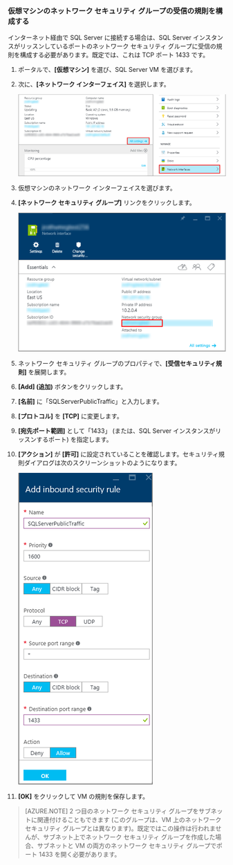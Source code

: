 ### 仮想マシンのネットワーク セキュリティ グループの受信の規則を構成する

インターネット経由で SQL Server に接続する場合は、SQL Server インスタンスがリッスンしているポートのネットワーク セキュリティ グループに受信の規則を構成する必要があります。既定では、これは TCP ポート 1433 です。

1. ポータルで、**[仮想マシン]** を選び、SQL Server VM を選びます。

3. 次に、**[ネットワーク インターフェイス]** を選択します。

	![ネットワーク インターフェイス](./media/virtual-machines-sql-server-connection-steps/rm-network-interface.png)

4. 仮想マシンのネットワーク インターフェイスを選びます。

4. **[ネットワーク セキュリティ グループ]** リンクをクリックします。

	![ネットワーク インターフェイス](./media/virtual-machines-sql-server-connection-steps/rm-network-security-group.png)

6. ネットワーク セキュリティ グループのプロパティで、**[受信セキュリティ規則]** を展開します。

5. **[Add] (追加)** ボタンをクリックします。

6. **[名前]** に「SQLServerPublicTraffic」と入力します。

7. **[プロトコル]** を **[TCP]** に変更します。

8. **[宛先ポート範囲]** として「1433」 (または、SQL Server インスタンスがリッスンするポート) を指定します。

9. **[アクション]** が **[許可]** に設定されていることを確認します。セキュリティ規則ダイアログは次のスクリーンショットのようになります。

	![ネットワークのセキュリティ規則](./media/virtual-machines-sql-server-connection-steps/rm-network-security-rule.png)

9. **[OK]** をクリックして VM の規則を保存します。

>[AZURE.NOTE] 2 つ目のネットワーク セキュリティ グループをサブネットに関連付けることもできます (このグループは、VM 上のネットワーク セキュリティ グループとは異なります)。既定ではこの操作は行われませんが、サブネット上でネットワーク セキュリティ グループを作成した場合、サブネットと VM の両方のネットワーク セキュリティ グループでポート 1433 を開く必要があります。

<!---HONumber=AcomDC_0921_2016-->